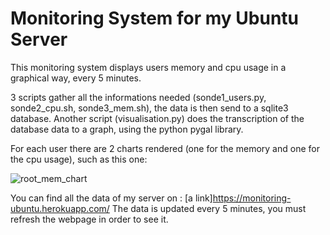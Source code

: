 <h1>Monitoring System for my Ubuntu Server</h1>

This monitoring system displays users memory and cpu usage in a graphical way, every 5 minutes.

3 scripts gather all the informations needed (sonde1_users.py, sonde2_cpu.sh, sonde3_mem.sh), the data is then send to a sqlite3 database.
Another script (visualisation.py) does the transcription of the database data to a graph, using the python pygal library.

For each user there are 2 charts rendered (one for the memory and one for the cpu usage), such as this one:

![root_mem_chart](https://user-images.githubusercontent.com/62560237/113291021-b4eb6a00-92f2-11eb-812b-d83d7553a896.png)

You can find all the data of my server on : [a link]https://monitoring-ubuntu.herokuapp.com/
The data is updated every 5 minutes, you must refresh the webpage in order to see it.

